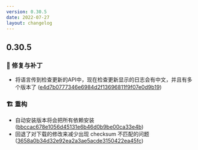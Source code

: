 ```yaml
---
version: 0.30.5
date: 2022-07-27
layout: changelog
---
```

## 0.30.5
### 🐛 修复与补丁

- 将语言传到检查更新的API中，现在检查更新显示的日志会有中文，并且有多个版本了 ([e4d7b0777346e6984d2f13696811f9f07e0d9b19](https://github.com/Voxelum/x-minecraft-launcher/commit/e4d7b0777346e6984d2f13696811f9f07e0d9b19))
### 🏗️ 重构

- 自动安装版本将会把所有依赖安装 ([bbccac678e1056d45131e6b46d0b9be00ca33e4b](https://github.com/Voxelum/x-minecraft-launcher/commit/bbccac678e1056d45131e6b46d0b9be00ca33e4b))
- 回退了对下载的修改来减少出现 checksum 不匹配的问题 ([3658a0b34d32e92ea2a3ae5acde3150422ea45fc](https://github.com/Voxelum/x-minecraft-launcher/commit/3658a0b34d32e92ea2a3ae5acde3150422ea45fc))